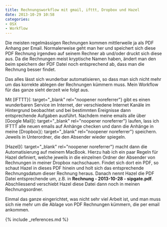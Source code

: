 ```yaml
---
title: Rechnungsworkflow mit gmail, ifttt, Dropbox und Hazel
date: 2013-10-29 10:58
categories: 
- OSX
- Workflow
---
```

Die meisten regelmässigen Rechnungen kommen mittlerweile ja als PDF Anhang per Email. Normalerweise geht man her und speichert sich diese PDF Rechnung irgendwo auf seinem Rechner ab und/oder druckt sich diese aus. Da die Rechnungen meist kryptische Namen haben, ändert man den beim speichern der PDF Datei noch entsprechend ab, dass man die Rechnung besser findet.

Das alles lässt sich wunderbar automatisieren, so dass man sich nicht mehr um das korrekte ablegen der Rechnungen kümmern muss. Mein Workflow für das ganze sieht derzeit wie folgt aus.

Mit [IFTTT]{: target="_blank" rel="noopener noreferrer"} gibt es einen wunderbaren Service im Internet, der verschiedene Internet Kanäle im Hintergrund beobachtet und bei bestimmten Ereignisse dann entsprechende Aufgaben ausführt. Nachdem meine emails alle über [Google Mail]{: target="_blank" rel="noopener noreferrer"} laufen, lass ich IFTTT alle neuen emails auf Anhänge checken und dann die Anhänge in meine [Dropbox]{: target="_blank" rel="noopener noreferrer"} speichern. Jeweils in Unterordner, die den Absender wieder spiegeln.

[Hazel]{: target="_blank" rel="noopener noreferrer"} macht dann die Automatisierung auf meinem MacBook. Hierzu hab ich ein paar Regeln für Hazel definiert, welche jeweils in die einzelnen Ordner der Absender von Rechnungen in meiner Dropbox nachschauen. Findet sich dort ein PDF, so schaut Hazel in dieses PDF hinein und holt sich das entsprechende Rechnungsdatum dieser Rechnung heraus. Danach nennt Hazel die PDF Datei entsprechende um, z.B. in **Rechnung - 2013-10-28 - sipgate.pdf**. Abschliessend verschiebt Hazel diese Datei dann noch in meinen Rechnungsordner.

Einmal das ganze eingerichtet, was nicht sehr viel Arbeit ist, und man muss sich nie mehr um die Ablage von PDF Rechnungen kümmern, die per email ankommen.

{% include _references.md %}
